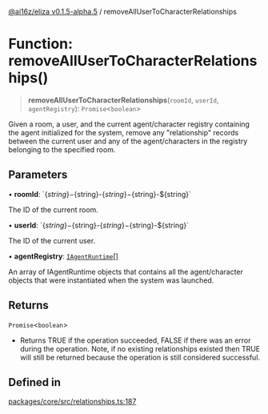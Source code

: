 [@ai16z/eliza v0.1.5-alpha.5](../index.md) / removeAllUserToCharacterRelationships

# Function: removeAllUserToCharacterRelationships()

> **removeAllUserToCharacterRelationships**(`roomId`, `userId`, `agentRegistry`): `Promise`\<`boolean`\>

Given a room, a user, and the current agent/character registry containing
 the agent initialized for the system, remove any "relationship" records
 between the current user and any of the agent/characters in the registry
 belonging to the specified room.

## Parameters

• **roomId**: \`$\{string\}-$\{string\}-$\{string\}-$\{string\}-$\{string\}\`

The ID of the current room.

• **userId**: \`$\{string\}-$\{string\}-$\{string\}-$\{string\}-$\{string\}\`

The ID of the current user.

• **agentRegistry**: [`IAgentRuntime`](../interfaces/IAgentRuntime.md)[]

An array of IAgentRuntime objects that contains
 all the agent/character objects that were instantiated when the
 system was launched.

## Returns

`Promise`\<`boolean`\>

- Returns TRUE if the operation succeeded, FALSE if there
 was an error during the operation.  Note, if no existing
 relationships existed then TRUE will still be returned because
 the operation is still considered successful.

## Defined in

[packages/core/src/relationships.ts:187](https://github.com/roschler/eliza/blob/main/packages/core/src/relationships.ts#L187)

